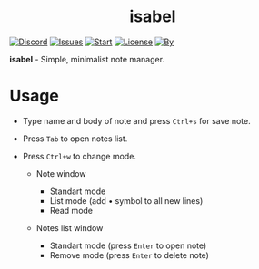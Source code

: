 <h1 align="center">isabel</h1>

[![Discord](https://img.shields.io/discord/682240305235624014?color=blue&label=Discord&logo=discord)](https://discord.gg/naGkzRN)
[![Issues](https://img.shields.io/github/issues/loliconshik3/isabel)](https://github.com/loliconshik3/isabel/issues)
[![Start](https://img.shields.io/github/stars/loliconshik3/isabel)](https://github.com/loliconshik3/isabel/stargazers)
[![License](https://img.shields.io/github/license/loliconshik3/isabel)](https://github.com/loliconshik3/isabel/blob/main/LICENSE)
[![By](https://img.shields.io/badge/by-loliconshik3-informational)](https://github.com/loliconshik3)

**isabel** - Simple, minimalist note manager.

# Usage

* Type name and body of note and press `Ctrl+s` for save note.

* Press `Tab` to open notes list.

* Press `Ctrl+w` to change mode.

    * Note window
        * Standart mode
        * List mode (add • symbol to all new lines)
        * Read mode

    * Notes list window
        * Standart mode (press `Enter` to open note)
        * Remove mode (press `Enter` to delete note)